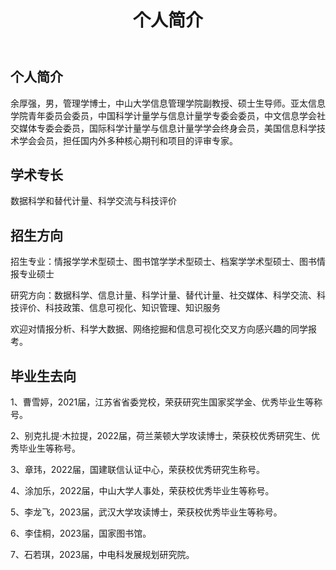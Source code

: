 ﻿---
layout: page
title:  个人简介
cover:  false
menu:   true
order:  1
---
## 个人简介
余厚强，男，管理学博士，中山大学信息管理学院副教授、硕士生导师。亚太信息学院青年委员会委员，中国科学计量学与信息计量学专委会委员，中文信息学会社交媒体专委会委员，国际科学计量学与信息计量学学会终身会员，美国信息科学技术学会会员，担任国内外多种核心期刊和项目的评审专家。

## 学术专长
数据科学和替代计量、科学交流与科技评价

## 招生方向
招生专业：情报学学术型硕士、图书馆学学术型硕士、档案学学术型硕士、图书情报专业硕士

研究方向：数据科学、信息计量、科学计量、替代计量、社交媒体、科学交流、科技评价、科技政策、信息可视化、知识管理、知识服务

欢迎对情报分析、科学大数据、网络挖掘和信息可视化交叉方向感兴趣的同学报考。

## 毕业生去向

1、曹雪婷，2021届，江苏省省委党校，荣获研究生国家奖学金、优秀毕业生等称号。

2、别克扎提·木拉提，2022届，荷兰莱顿大学攻读博士，荣获校优秀研究生、优秀毕业生等称号。

3、章玮，2022届，国建联信认证中心，荣获校优秀研究生称号。

4、涂加乐，2022届，中山大学人事处，荣获校优秀毕业生等称号。

5、李龙飞，2023届，武汉大学攻读博士，荣获校优秀毕业生等称号。

6、李佳桐，2023届，国家图书馆。

7、石若琪，2023届，中电科发展规划研究院。
